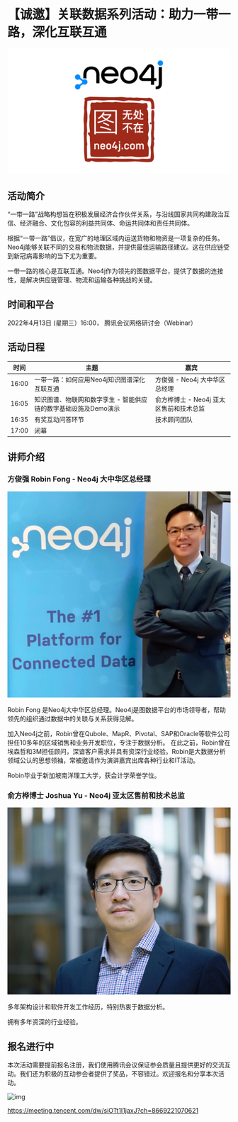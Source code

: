 # 【诚邀】关联数据系列活动：助力一带一路，深化互联互通

![neo4j-cds-w](event-cds-april-13/neo4j-cds-w.png)

## 活动简介

“一带一路”战略构想旨在积极发展经济合作伙伴关系，与沿线国家共同构建政治互信、经济融合、文化包容的利益共同体、命运共同体和责任共同体。

根据“一带一路”倡议，在宽广的地理区域内运送货物和物资是一项复杂的任务。Neo4j能够关联不同的交易和物流数据，并提供最佳运输路径建议。这在供应链受到新冠病毒影响的当下尤为重要。

一带一路的核心是互联互通。Neo4j作为领先的图数据平台，提供了数据的连接性，是解决供应链管理、物流和运输各种挑战的关键。

## 时间和平台

2022年4月13日 (星期三）16:00， 腾讯会议网络研讨会（Webinar）

## 活动日程	

| 时间  | 主题                                                         | 嘉宾                                    |
| ----- | ------------------------------------------------------------ | --------------------------------------- |
| 16:00 | 一带一路：如何应用Neo4j知识图谱深化互联互通                  | 方俊强 - Neo4j 大中华区总经理           |
| 16:05 | 知识图谱、物联网和数字孪生 - 智能供应链的数字基础设施及Demo演示 | 俞方桦博士 - Neo4j 亚太区售前和技术总监 |
| 16:35 | 有奖互动问答环节                                             | 技术顾问团队                            |
| 17:00 | 闭幕                                                         |                                         |

## 讲师介绍

### 方俊强 Robin Fong - Neo4j 大中华区总经理

![img](event-cds-april-13/lA4RxOgExfiZ5ZT8Bw498O2H0nqEbeblXZxWnuJrfcfD7iKKfd_i1j1lvuSpWlM1tVzbyCQ5oF35kn_bMgje44leKoeSzSBbv_ew_JE-l92sdOO2bh54BAa43b8dB49Y7ylusIrR.jpeg)

Robin Fong 是Neo4j大中华区总经理。Neo4j是图数据平台的市场领导者，帮助领先的组织通过数据中的关联与关系获得见解。

加入Neo4j之前，Robin曾在Qubole、MapR、Pivotal、SAP和Oracle等软件公司担任10多年的区域销售和业务开发职位，专注于数据分析。 在此之前，Robin曾在埃森哲和3M担任顾问，深谙客户需求并具有资深行业经验。Robin是大数据分析领域公认的思想领袖，常被邀请作为演讲嘉宾出席各种行业和IT活动。

Robin毕业于新加坡南洋理工大学，获会计学荣誉学位。

### 俞方桦博士 Joshua Yu - Neo4j 亚太区售前和技术总监

![img](event-cds-april-13/TDPALNsrLWaK7X-jnZQWGK670go8jRFJdVOGRnZxmQMPYOy9xYZpKhXr1Dw3wmAlJrTkM99SvzIso4Fv6djtA8ysG2lIA8uOOpIkWcuADr1uECkS9bKnjsiiLNdmVAWyqXVgtR65.jpeg)

多年架构设计和软件开发工作经历，特别热衷于数据分析。

拥有多年资深的行业经验。

## 报名进行中

本次活动需要提前报名注册，我们使用腾讯会议保证参会质量且提供更好的交流互动。我们还为积极的互动参会者提供了奖品，不容错过。欢迎报名和分享本次活动。

![img](https://qr.api.cli.im/newqr/create?data=https%253A%252F%252Fmeeting.tencent.com%252Fdw%252FsiOTt1I1jaxJ%253Fch%253D8669221070621&level=H&transparent=0&bgcolor=%23FFFFFF&forecolor=%23000&blockpixel=12&marginblock=2&logourl=https%3A%2F%2Fncstatic.clewm.net%2Frsrc%2F2021%2F0924%2F09%2Fa6733f2043b3759806f72b6cfd459a3d.png&size=400&logoshape=rect&embed_text_fontfamily=simhei.ttc&eye_use_fore=&background=images%2Fbackground%2Fbg25.png&wper=0.84&hper=0.84&tper=0.08&lper=0.08&qrcode_eyes=pin-3.png&outcolor=&incolor=%231694e3&body_type=0&qr_rotate=0&text=&fontfamily=msyh.ttf&fontsize=30&fontcolor=&logow=75&logoh=auto&logo_pos=0&kid=bizcliim&time=1649507452&key=851be6ac6a47f503bc6b36f85d9a9077)

https://meeting.tencent.com/dw/siOTt1I1jaxJ?ch=8669221070621